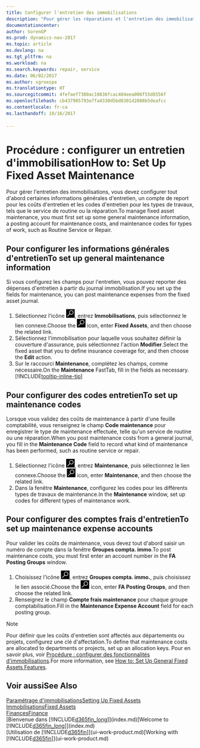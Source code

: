 ```yaml
---
title: Configurer l'entretien des immobilisations
description: "Pour gérer les réparations et l'entretien des immobilisations, spécifiez les informations générales d'entretien, les codes du type de travail, ainsi qu'un compte de report pour les coûts."
documentationcenter: 
author: SorenGP
ms.prod: dynamics-nav-2017
ms.topic: article
ms.devlang: na
ms.tgt_pltfrm: na
ms.workload: na
ms.search.keywords: repair, service
ms.date: 06/02/2017
ms.author: sgroespe
ms.translationtype: HT
ms.sourcegitcommit: 4fefaef7380ac10836fcac404eea006f55d8556f
ms.openlocfilehash: cb437985793e7fa4330d5bd8301d2808b5deafcc
ms.contentlocale: fr-ca
ms.lasthandoff: 10/16/2017

---
```

# <a name="how-to-set-up-fixed-asset-maintenance"></a><span data-ttu-id="60aff-103">Procédure : configurer un entretien d'immobilisation</span><span class="sxs-lookup"><span data-stu-id="60aff-103">How to: Set Up Fixed Asset Maintenance</span></span>
<span data-ttu-id="60aff-104">Pour gérer l'entretien des immobilisations, vous devez configurer tout d'abord certaines informations générales d'entretien, un compte de report pour les coûts d'entretien et les codes d'entretien pour les types de travaux, tels que le service de routine ou la réparation.</span><span class="sxs-lookup"><span data-stu-id="60aff-104">To manage fixed asset maintenance, you must first set up some general maintenance information, a posting account for maintenance costs, and maintenance codes for types of work, such as Routine Service or Repair.</span></span>

## <a name="to-set-up-general-maintenance-information"></a><span data-ttu-id="60aff-105">Pour configurer les informations générales d'entretien</span><span class="sxs-lookup"><span data-stu-id="60aff-105">To set up general maintenance information</span></span>
<span data-ttu-id="60aff-106">Si vous configurez les champs pour l'entretien, vous pouvez reporter des dépenses d'entretien à partir du journal immobilisation.</span><span class="sxs-lookup"><span data-stu-id="60aff-106">If you set up the fields for maintenance, you can post maintenance expenses from the fixed asset journal.</span></span>

1. <span data-ttu-id="60aff-107">Sélectionnez l'icône ![Page ou état pour la recherche](media/ui-search/search_small.png "Page ou état pour la recherche"), entrez **Immobilisations**, puis sélectionnez le lien connexe.</span><span class="sxs-lookup"><span data-stu-id="60aff-107">Choose the ![Search for Page or Report](media/ui-search/search_small.png "Search for Page or Report icon") icon, enter **Fixed Assets**, and then choose the related link.</span></span>
2. <span data-ttu-id="60aff-108">Sélectionnez l'immobilisation pour laquelle vous souhaitez définir la couverture d'assurance, puis sélectionnez l'action **Modifier**.</span><span class="sxs-lookup"><span data-stu-id="60aff-108">Select the fixed asset that you to define insurance coverage for, and then choose the **Edit** action.</span></span>
3. <span data-ttu-id="60aff-109">Sur le raccourci **Maintenance**, complétez les champs, comme nécessaire.</span><span class="sxs-lookup"><span data-stu-id="60aff-109">On the **Maintenance** FastTab, fill in the fields as necessary.</span></span> [!INCLUDE[tooltip-inline-tip](includes/tooltip-inline-tip_md.md)]

## <a name="to-set-up-maintenance-codes"></a><span data-ttu-id="60aff-110">Pour configurer des codes entretien</span><span class="sxs-lookup"><span data-stu-id="60aff-110">To set up maintenance codes</span></span>
<span data-ttu-id="60aff-111">Lorsque vous validez des coûts de maintenance à partir d'une feuille comptabilité, vous renseignez le champ **Code maintenance** pour enregistrer le type de maintenance effectuée, telle qu'un service de routine ou une réparation.</span><span class="sxs-lookup"><span data-stu-id="60aff-111">When you post maintenance costs from a general journal, you fill in the **Maintenance Code** field to record what kind of maintenance has been performed, such as routine service or repair.</span></span>

1. <span data-ttu-id="60aff-112">Sélectionnez l'icône ![Page ou état pour la recherche](media/ui-search/search_small.png "Page ou état pour la recherche"), entrez **Maintenance**, puis sélectionnez le lien connexe.</span><span class="sxs-lookup"><span data-stu-id="60aff-112">Choose the ![Search for Page or Report](media/ui-search/search_small.png "Search for Page or Report icon") icon, enter **Maintenance**, and then choose the related link.</span></span>
2. <span data-ttu-id="60aff-113">Dans la fenêtre **Maintenance**, configurez les codes pour les différents types de travaux de maintenance.</span><span class="sxs-lookup"><span data-stu-id="60aff-113">In the **Maintenance** window, set up codes for different types of maintenance work.</span></span>

## <a name="to-set-up-maintenance-expense-accounts"></a><span data-ttu-id="60aff-114">Pour configurer des comptes frais d'entretien</span><span class="sxs-lookup"><span data-stu-id="60aff-114">To set up maintenance expense accounts</span></span>
<span data-ttu-id="60aff-115">Pour valider les coûts de maintenance, vous devez tout d'abord saisir un numéro de compte dans la fenêtre **Groupes compta. immo**.</span><span class="sxs-lookup"><span data-stu-id="60aff-115">To post maintenance costs, you must first enter an account number in the **FA Posting Groups** window.</span></span>

1. <span data-ttu-id="60aff-116">Choisissez l'icône ![Page ou état pour la recherche](media/ui-search/search_small.png "icône Page ou état pour la recherche"), entrez **Groupes compta. immo.**, puis choisissez le lien associé.</span><span class="sxs-lookup"><span data-stu-id="60aff-116">Choose the ![Search for Page or Report](media/ui-search/search_small.png "Search for Page or Report icon") icon, enter **FA Posting Groups**, and then choose the related link.</span></span>
2. <span data-ttu-id="60aff-117">Renseignez le champ **Compte frais maintenance** pour chaque groupe comptabilisation.</span><span class="sxs-lookup"><span data-stu-id="60aff-117">Fill in the **Maintenance Expense Account** field for each posting group.</span></span>

> [!NOTE]  
>   <span data-ttu-id="60aff-118">Pour définir que les coûts d'entretien sont affectés aux départements ou projets, configurez une clé d'affectation.</span><span class="sxs-lookup"><span data-stu-id="60aff-118">To define that maintenance costs are allocated to departments or projects, set up an allocation keys.</span></span> <span data-ttu-id="60aff-119">Pour en savoir plus, voir [Procédure : configurer des fonctionnalités d'immobilisations](fa-how-setup-general.md).</span><span class="sxs-lookup"><span data-stu-id="60aff-119">For more information, see [How to: Set Up General Fixed Assets Features](fa-how-setup-general.md).</span></span>

## <a name="see-also"></a><span data-ttu-id="60aff-120">Voir aussi</span><span class="sxs-lookup"><span data-stu-id="60aff-120">See Also</span></span>
[<span data-ttu-id="60aff-121">Paramétrage d'immobilisations</span><span class="sxs-lookup"><span data-stu-id="60aff-121">Setting Up Fixed Assets</span></span>](fa-setup.md)  
[<span data-ttu-id="60aff-122">Immobilisations</span><span class="sxs-lookup"><span data-stu-id="60aff-122">Fixed Assets</span></span>](fa-manage.md)  
[<span data-ttu-id="60aff-123">Finances</span><span class="sxs-lookup"><span data-stu-id="60aff-123">Finance</span></span>](finance.md)  
<span data-ttu-id="60aff-124">[Bienvenue dans [!INCLUDE[d365fin_long](includes/d365fin_long_md.md)]](index.md)</span><span class="sxs-lookup"><span data-stu-id="60aff-124">[Welcome to [!INCLUDE[d365fin_long](includes/d365fin_long_md.md)]](index.md)</span></span>  
<span data-ttu-id="60aff-125">[Utilisation de [!INCLUDE[d365fin](includes/d365fin_md.md)]](ui-work-product.md)</span><span class="sxs-lookup"><span data-stu-id="60aff-125">[Working with [!INCLUDE[d365fin](includes/d365fin_md.md)]](ui-work-product.md)</span></span>

